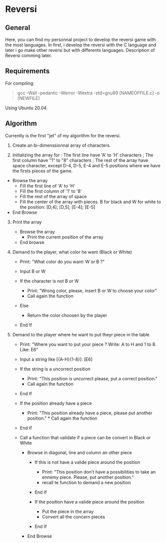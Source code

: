 # Reversi

## General

Here, you can find my personnal project to develop the reversi game with the most languages. In first, i develop the reversi with the C language and later i go make other reversi but with differents languages.
Description of Reversi comming later.

## Requirements

For compiling:
> gcc -Wall -pedantic -Werror -Wextra -std=gnu89 [NAMEOFFILE.c] -o [NEWFILE]

Using Ubuntu 20.04.

## Algorithm

Currently is the first "jet" of my algorithm for the reversi.

1. Create an bi-dimenssionnal array of characters.

2. Initializing the array for : The first line have 'A' to 'H' characters ; The first column have "1" to "8" characters ; 
The rest of the array have space character, except D-4, D-5, E-4 and E-5 positions where we have the firsts pieces of the game.

* Browse the array
    * Fill the first line of 'A' to 'H'
    * Fill the first column of '1' to '8'
    * Fill the rest of the array of space
    * Fill the center of the array with pieces. B for black and W for white to the position: [D,4]; [D,5]; [E-4]; [E-5]
* End Browse

3. Print the array

    * Browse the array
        * Print the current position of the array
    * End browse

4. Demand to the player, what color he want (Black or White)
    
    * Print: "What color do you want: W or B ?"
    * Input B or W

    * If the character is not B or W
        * Print: "Wrong color, please, insert B or W to choose your color"
        * Call again the function
    * Else
        * Return the color choosen by the player
    * End If

5. Demand to the player where he want to put theyr piece in the table

    * Print: "Where you want to put your piece ? Write: A to H and 1 to 8. Like: E6"
    * Input a string like [{A-H}{1-8}]: [E6]

    * If the string is a uncorrect position
        * Print: "This position is uncorrect please, put a correct position."
        * Call again the function
    * End If
    * If the position already have a piece
         * Print: "This position already have a piece, please put another position."
          * Call again the function
    * End If

    * Call a function that validate if a piece can be convert in Black or White

        * Browse in diagonal, line and column an other piece
            
            * If this is not have a valide piece around the position
                * Print: "This position don't have a possibilities to take an ennemy piece. Please, put another position."
                * recall te function to demand a new position
            * End If

            * If the position have a valide piece around the position
                * Put the piece in the array
                * Convert all the concern pieces
            * End If
        
        * End Browse
